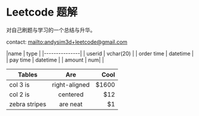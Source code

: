 Leetcode 题解
=======

对自己刷题与学习的一个总结与升华。


contact: <mailto:andysim3d+leetcode@gmail.com>

|name | type |
|---------------|
| userid       | vchar(20) |
| order time   | datetime  |
| pay time     | datetime  |
| amount | num|
| 


| Tables        | Are           | Cool  |
| ------------- |:-------------:| -----:|
| col 3 is      | right-aligned | $1600 |
| col 2 is      | centered      |   $12 |
| zebra stripes | are neat      |    $1 |